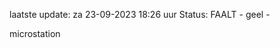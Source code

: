 laatste update: 
za 23-09-2023 18:26   uur 
Status: FAALT - geel - 
<div class="service Y">microstation</div>